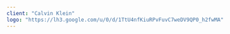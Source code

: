 ```yaml
---
client: "Calvin Klein"
logo: "https://lh3.google.com/u/0/d/1TtU4nfKiuRPvFuvC7weDV9QP0_h2fwMA"
---
```

